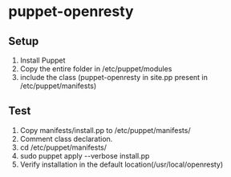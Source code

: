 # puppet-openresty

## Setup

1. Install Puppet
2. Copy the entire folder in /etc/puppet/modules
3. include the class (puppet-openresty in site.pp present in /etc/puppet/manifests)

## Test

1. Copy manifests/install.pp to /etc/puppet/manifests/
2. Comment class declaration.
3. cd /etc/puppet/manifests/
4. sudo puppet apply --verbose  install.pp 
5. Verify installation in the default location(/usr/local/openresty)
